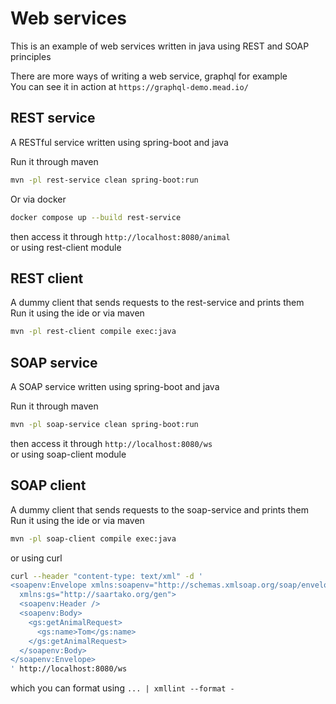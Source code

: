 # Web services

This is an example of web services written in java using REST and SOAP principles

There are more ways of writing a web service, graphql for example  
You can see it in action at `https://graphql-demo.mead.io/`

## REST service

A RESTful service written using spring-boot and java

Run it through maven

```bash
mvn -pl rest-service clean spring-boot:run
```

Or via docker

```bash
docker compose up --build rest-service
```

then access it through `http://localhost:8080/animal`  
or using rest-client module

## REST client

A dummy client that sends requests to the rest-service and prints them  
Run it using the ide or via maven

```bash
mvn -pl rest-client compile exec:java
```

## SOAP service

A SOAP service written using spring-boot and java

Run it through maven

```bash
mvn -pl soap-service clean spring-boot:run
```

then access it through `http://localhost:8080/ws`  
or using soap-client module

## SOAP client

A dummy client that sends requests to the soap-service and prints them  
Run it using the ide or via maven

```bash
mvn -pl soap-client compile exec:java
```

or using curl

```bash
curl --header "content-type: text/xml" -d '
<soapenv:Envelope xmlns:soapenv="http://schemas.xmlsoap.org/soap/envelope/"
  xmlns:gs="http://saartako.org/gen">
  <soapenv:Header />
  <soapenv:Body>
    <gs:getAnimalRequest>
      <gs:name>Tom</gs:name>
    </gs:getAnimalRequest>
  </soapenv:Body>
</soapenv:Envelope>
' http://localhost:8080/ws 
```

which you can format using `... | xmllint --format -`
